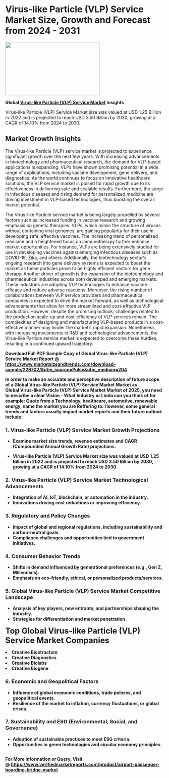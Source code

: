 <H1>Virus-like Particle (VLP) Service Market Size, Growth and Forecast from 2024 - 2031</H1><img class="aligncenter size-medium wp-image-584254" src="https://thirdeyenews.in/wp-content/uploads/2024/09/Global-Market-Research-300x168.jpeg" alt="" width="300" height="168" /><p><strong>Global&nbsp;<a href="https://www.marketsizeandtrends.com/download-sample/229702/&amp;utm_source=Pulse&amp;utm_medium=204">Virus-like Particle (VLP) Service Market</a> Insights</strong></p><p>Virus-like Particle (VLP) Service Market size was valued at USD 1.25 Billion in 2022 and is projected to reach USD 3.50 Billion by 2030, growing at a CAGR of 14.10% from 2024 to 2030.</p><p><h2>Market Growth Insights</h2> <p>The Virus-like Particle (VLP) service market is projected to experience significant growth over the next few years. With increasing advancements in biotechnology and pharmaceutical research, the demand for VLP-based applications is expanding. VLPs have shown promising potential in a wide range of applications, including vaccine development, gene delivery, and diagnostics. As the world continues to focus on innovative healthcare solutions, the VLP service market is poised for rapid growth due to its effectiveness in delivering safe and scalable results. Furthermore, the surge in infectious diseases and rising demand for personalized medicine are driving investment in VLP-based technologies, thus boosting the overall market potential.</p> <p><strong></strong></p> <p>The Virus-like Particle service market is being largely propelled by several factors such as increased funding in vaccine research and growing emphasis on genetic therapies. VLPs, which mimic the structure of viruses without containing viral genomes, are gaining popularity for their use in developing safe, effective vaccines. The increasing trend of personalized medicine and a heightened focus on immunotherapy further enhance market opportunities. For instance, VLPs are being extensively studied for use in developing vaccines against emerging infectious diseases such as COVID-19, Zika, and others. Additionally, the biotechnology sector's ongoing research into gene delivery systems is expected to boost the market as these particles prove to be highly efficient vectors for gene therapy. Another driver of growth is the expansion of the biotechnology and pharmaceutical industries across both developed and emerging markets. These industries are adopting VLP technologies to enhance vaccine efficacy and reduce adverse reactions. Moreover, the rising number of collaborations between VLP service providers and pharmaceutical companies is expected to drive the market forward, as well as technological advancements that allow for more streamlined and cost-effective VLP production. However, despite the promising outlook, challenges related to the production scale-up and cost-efficiency of VLP services remain. The complexities of designing and manufacturing VLP-based products in a cost-effective manner may hinder the market’s rapid expansion. Nonetheless, with increasing investments in R&D and technological advancements, the Virus-like Particle service market is expected to overcome these hurdles, resulting in a continued upward trajectory. <p><strong></p><p><span class=""><strong>Download Full PDF Sample Copy of Global Virus-like Particle (VLP) Service Market Report</strong> @ <a href="https://www.marketsizeandtrends.com/download-sample/229702/&amp;utm_source=Pulse&amp;utm_medium=204" target="_blank">https://www.marketsizeandtrends.com/download-sample/229702/&amp;utm_source=Pulse&amp;utm_medium=204</a></span></p><p>In order to make an accurate and perceptive description of future scope of a Global&nbsp;Virus-like Particle (VLP) Service Market Market as Global&nbsp;Virus-like Particle (VLP) Service Market Market of 2025, you need to describe a clear Vision &ndash; What Industry or Linda can you think of for example: Quote from a Technology, healthcare, automotive, renewable energy, name the market you are Reffering to. However, some general trends and factors usually impact market reports and their future outlook include:</p><h3>1.&nbsp;<strong>Virus-like Particle (VLP) Service Market Growth Projections</strong></h3><ul><li>Examine market size trends, revenue estimates and CAGR (Compounded Annual Growth Rate) projections.</li><li><p>Virus-like Particle (VLP) Service Market size was valued at USD 1.25 Billion in 2022 and is projected to reach USD 3.50 Billion by 2030, growing at a CAGR of 14.10% from 2024 to 2030.</p></li></ul><h3>2.&nbsp;<strong>Virus-like Particle (VLP) Service Market Technological Advancements</strong></h3><ul><li>Integration of AI, IoT, blockchain, or automation in the industry.</li><li>Innovations driving cost reductions or improving efficiency.</li></ul><h3>3.&nbsp;<strong>Regulatory and Policy Changes</strong></h3><ul><li>Impact of global and regional regulations, including sustainability and carbon-neutral goals.</li><li>Compliance challenges and opportunities tied to government initiatives.</li></ul><h3>4.&nbsp;<strong>Consumer Behavior Trends</strong></h3><ul><li>Shifts in demand influenced by generational preferences (e.g., Gen Z, Millennials).</li><li>Emphasis on eco-friendly, ethical, or personalized products/services.</li></ul><h3>5.&nbsp;<strong>Global Virus-like Particle (VLP) Service Market Competitive Landscape</strong></h3><ul><li>Analysis of key players, new entrants, and partnerships shaping the industry.</li><li>Strategies for differentiation and market penetration.</li></ul><p data-pm-slice="1 1 []"><span style="color: inherit; font-family: inherit; font-size: 25px;">Top Global Virus-like Particle (VLP) Service Market Companies</span></p><div class="" data-test-id=""><p><li>Creative Biostructure</li><li> Creative Diagnostics</li><li> Creative Biolabs</li><li> Creative Biogene</li></p></div><h3>6.&nbsp;<strong>Economic and Geopolitical Factors</strong></h3><ul><li>Influence of global economic conditions, trade policies, and geopolitical events.</li><li>Resilience of the market to inflation, currency fluctuations, or global crises.</li></ul><h3>7.&nbsp;<strong>Sustainability and ESG (Environmental, Social, and Governance)</strong></h3><ul><li>Adoption of sustainable practices to meet ESG criteria.</li><li>Opportunities in green technologies and circular economy principles.</li></ul><h2><strong style="font-size: 14px;">For More Information or Query, Visit @&nbsp;</strong><a style="background-color: #ffffff; font-size: 14px;" href="https://www.marketsizeandtrends.com/report/virus-like-particle-vlp-service-market/" target="_blank">https://www.verifiedmarketreports.com/product/airport-passenger-boarding-bridge-market</a></h2>
